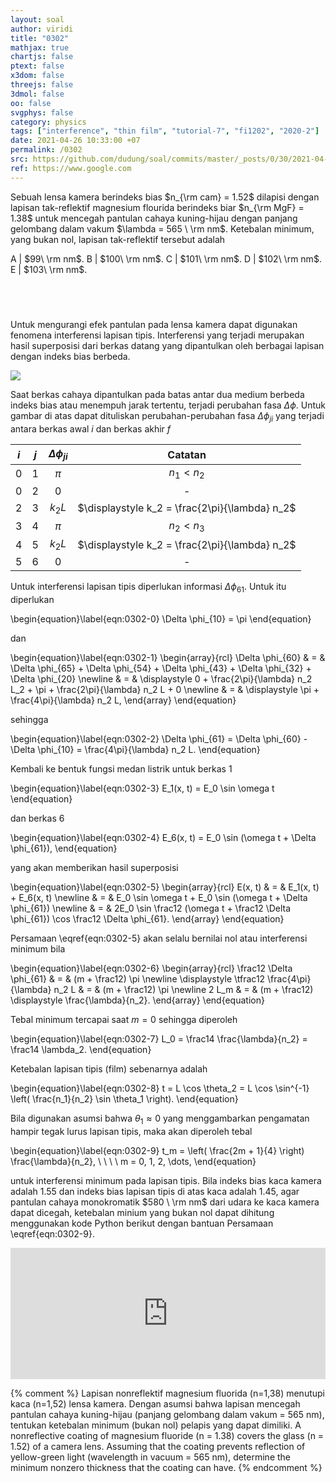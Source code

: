 ```yaml
---
layout: soal
author: viridi
title: "0302"
mathjax: true
chartjs: false
ptext: false
x3dom: false
threejs: false
3dmol: false
oo: false
svgphys: false
category: physics
tags: ["interference", "thin film", "tutorial-7", "fi1202", "2020-2"]
date: 2021-04-26 10:33:00 +07
permalink: /0302
src: https://github.com/dudung/soal/commits/master/_posts/0/30/2021-04-24-elementary-physics-tutorial-7-2.md
ref: https://www.google.com
---
```

Sebuah lensa kamera berindeks bias $n_{\rm cam} = 1.52$ dilapisi dengan lapisan tak-reflektif magnesium flourida berindeks biar $n_{\rm MgF} = 1.38$ untuk mencegah pantulan cahaya kuning-hijau dengan panjang gelombang dalam vakum $\lambda = 565 \ \rm nm$. Ketebalan minimum, yang bukan nol, lapisan tak-reflektif tersebut adalah

A | $99\ \rm nm$.
B | $100\ \rm nm$.
C | $101\ \rm nm$.
D | $102\ \rm nm$.
E | $103\ \rm nm$.


## &nbsp;
Untuk mengurangi efek pantulan pada lensa kamera dapat digunakan fenomena interferensi lapisan tipis. Interferensi yang terjadi merupakan hasil superposisi dari berkas datang yang dipantulkan oleh berbagai lapisan dengan indeks bias berbeda.

![]({{site.baseurl}}/assets/img/0/30/0302.png)

Saat berkas cahaya dipantulkan pada batas antar dua medium berbeda indeks bias atau menempuh jarak tertentu, terjadi perubahan fasa $\Delta \phi$. Untuk gambar di atas dapat dituliskan perubahan-perubahan fasa $\Delta \phi_{ji}$ yang terjadi antara berkas awal $i$ dan berkas akhir $f$

$i$ | $j$ | $\Delta \phi_{ji}$ | Catatan
:-: | :-: | :-: | :-:
0 | 1 | $\pi$ | $n_1 < n_2$
0 | 2 | 0 | -
2 | 3 | $k_2 L$ | $\displaystyle k_2 = \frac{2\pi}{\lambda} n_2$
3 | 4 | $\pi$ | $n_2 < n_3$
4 | 5 | $k_2 L$ | $\displaystyle k_2 = \frac{2\pi}{\lambda} n_2$
5 | 6 | 0 | -

Untuk interferensi lapisan tipis diperlukan informasi $\Delta \phi_{61}$. Untuk itu diperlukan

\begin{equation}\label{eqn:0302-0}
\Delta \phi_{10} = \pi
\end{equation}

dan

\begin{equation}\label{eqn:0302-1}
\begin{array}{rcl}
\Delta \phi_{60} & = & \Delta \phi_{65} + \Delta \phi_{54} + \Delta \phi_{43} + \Delta \phi_{32} + \Delta \phi_{20} \newline
& = & \displaystyle 0 + \frac{2\pi}{\lambda} n_2 L_2 + \pi + \frac{2\pi}{\lambda} n_2 L + 0 \newline
& = & \displaystyle \pi + \frac{4\pi}{\lambda} n_2 L,
\end{array}
\end{equation}

sehingga

\begin{equation}\label{eqn:0302-2}
\Delta \phi_{61} = \Delta \phi_{60} - \Delta \phi_{10} = \frac{4\pi}{\lambda} n_2 L.
\end{equation}

Kembali ke bentuk fungsi medan listrik untuk berkas $1$

\begin{equation}\label{eqn:0302-3}
E_1(x, t) = E_0 \sin \omega t
\end{equation}

dan berkas $6$

\begin{equation}\label{eqn:0302-4}
E_6(x, t) = E_0 \sin (\omega t + \Delta \phi_{61}),
\end{equation}

yang akan memberikan hasil superposisi

\begin{equation}\label{eqn:0302-5}
\begin{array}{rcl}
E(x, t) & = & E_1(x, t) + E_6(x, t) \newline
& = & E_0 \sin \omega t + E_0 \sin (\omega t + \Delta \phi_{61}) \newline
& = & 2E_0 \sin \frac12 (\omega t + \frac12 \Delta \phi_{61}) \cos \frac12 \Delta \phi_{61}.
\end{array}
\end{equation}

Persamaan \eqref{eqn:0302-5} akan selalu bernilai nol atau interferensi minimum bila

\begin{equation}\label{eqn:0302-6}
\begin{array}{rcl}
\frac12 \Delta \phi_{61} & = & (m + \frac12) \pi \newline
\displaystyle \tfrac12 \frac{4\pi}{\lambda} n_2 L & = & (m + \frac12) \pi \newline
2 L_m & = & (m + \frac12) \displaystyle \frac{\lambda}{n_2}.
\end{array}
\end{equation}

Tebal minimum tercapai saat $m = 0$ sehingga diperoleh

\begin{equation}\label{eqn:0302-7}
L_0 = \frac14 \frac{\lambda}{n_2} = \frac14 \lambda_2.
\end{equation}

Ketebalan lapisan tipis (film) sebenarnya adalah

\begin{equation}\label{eqn:0302-8}
t = L \cos \theta_2 = L \cos \sin^{-1} \left( \frac{n_1}{n_2} \sin \theta_1 \right).
\end{equation}

Bila digunakan asumsi bahwa $\theta_1 \approx 0$ yang menggambarkan pengamatan hampir tegak lurus lapisan tipis, maka akan diperoleh tebal

\begin{equation}\label{eqn:0302-9}
t_m = \left( \frac{2m + 1}{4} \right) \frac{\lambda}{n_2}, \ \ \ \ m = 0, 1, 2, \dots,
\end{equation}

untuk interferensi minimum pada lapisan tipis.
Bila indeks bias kaca kamera adalah $1.55$ dan indeks bias lapisan tipis di atas kaca adalah $1.45$, agar pantulan cahaya monokromatik $580 \ \rm nm$ dari udara ke kaca kamera dapat dicegah, ketebalan minium yang bukan nol dapat dihitung menggunakan kode Python berikut dengan bantuan Persamaan \eqref{eqn:0302-9}.

<iframe src="https://trinket.io/embed/python/bcff1b24e7" width="100%" height="210" frameborder="0" marginwidth="0" marginheight="0" allowfullscreen></iframe>

{% comment %}
Lapisan nonreflektif magnesium fluorida (n=1,38) menutupi kaca (n=1,52) lensa kamera. Dengan asumsi
bahwa lapisan mencegah pantulan cahaya kuning-hijau (panjang gelombang dalam vakum = 565 nm),
tentukan ketebalan minimum (bukan nol) pelapis yang dapat dimiliki.
A nonreflective coating of magnesium fluoride (n = 1.38) covers the glass (n = 1.52) of a camera lens.
Assuming that the coating prevents reflection of yellow-green light (wavelength in vacuum = 565 nm),
determine the minimum nonzero thickness that the coating can have.
{% endcomment %}
